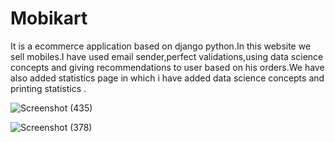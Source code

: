 # Mobikart
It is a ecommerce application based on django python.In this website we sell mobiles.I have used email sender,perfect validations,using data science concepts and giving recommendations to user based on his orders.We have also added statistics page in which i have added data science concepts and printing statistics .


![Screenshot (435)](https://user-images.githubusercontent.com/74001038/132015850-b95786c6-f80e-4d03-a39a-9bbea37a0d24.png)

![Screenshot (378)](https://user-images.githubusercontent.com/74001038/132016128-5ad2d50e-a4f6-48e3-a264-7356474bcfe2.png)

